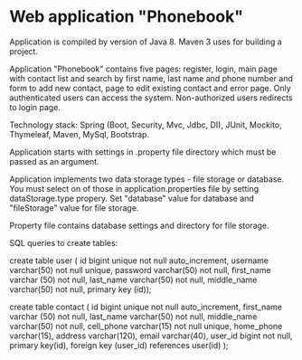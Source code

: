 # Web application "Phonebook"

Application is compiled by version of Java 8. Maven 3 uses for building a project.

Application "Phonebook" contains five pages: register, login, main page with contact list and search by first name,
last name and phone number and form to add new contact, page to edit existing contact and error page.
Only authenticated users can access the system. Non-authorized users redirects to login page.

Technology stack: Spring (Boot, Security, Mvc, Jdbc, DI), JUnit, Mockito, Thymeleaf, Maven, MySql, Bootstrap.

Application starts with settings in .property file directory which must be passed as an argument.

Application implements two data storage types - file storage or database.
You must select on of those in application.properties file by setting dataStorage.type propery. Set "database" value for database and "fileStorage" value for file storage.

Property file contains database settings and directory for file storage.

SQL queries to create tables:

create table user (
id bigint unique not null auto_increment,
username varchar(50) not null unique,
password varchar(50) not null,
first_name varchar (50) not null,
last_name varchar(50) not null,
middle_name varchar(50) not null,
primary key (id));

create table contact (
id bigint unique not null auto_increment,
first_name varchar (50) not null,
last_name varchar(50) not null,
middle_name varchar(50) not null,
cell_phone varchar(15) not null unique,
home_phone varchar(15),
address varchar(120),
email varchar(40),
user_id bigint not null,
primary key(id),
foreign key (user_id) references user(id) );